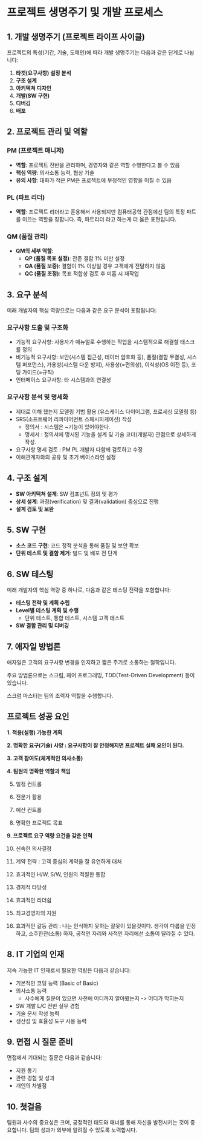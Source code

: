 # 프로젝트 생명주기 및 개발 프로세스

## 1. 개발 생명주기 (프로젝트 라이프 사이클)

프로젝트의 특성(기간, 기술, 도메인)에 따라 개발 생명주기는 다음과 같은 단계로 나뉩니다:

1. **타겟(요구사항) 설정 분석**
2. **구조 설계**
3. **아키텍쳐 디자인**
4. **개발(SW 구현)**
5. **디버깅**
6. **배포**

## 2. 프로젝트 관리 및 역할

### PM (프로젝트 매니저)
- **역할**: 프로젝트 전반을 관리하며, 경영자와 같은 역할 수행한다고 볼 수 있음
- **핵심 역량**: 의사소통 능력, 협상 기술
- **유의 사항**: 대화가 적은 PM은 프로젝트에 부정적인 영향을 미칠 수 있음

### PL (파트 리더)
- **역할**: 프로젝트 리더라고 혼용해서 사용되지만 컴퓨터공학 관점에선 팀의 특정 파트를 이끄는 역할을 칭합니다. 즉, 파트리더 라고 하는게 더 옳은 표현입니다. 

### QM (품질 관리)
- **QM의 세부 역할**:
  - **QP (품질 목표 설정)**: 잔존 결함 1% 미만 설정
  - **QA (품질 보증)**: 결함이 1% 이상일 경우 고객에게 전달하지 않음
  - **QC (품질 조정)**: 목표 적합성 검토 후 미흡 시 재작업

## 3. 요구 분석

미래 개발자의 핵심 역량으로는 다음과 같은 요구 분석이 포함됩니다:

### 요구사항 도출 및 구조화

  - 기능적 요구사항: 사용자가 매뉴얼로 수행하는 작업을 시스템적으로 해결할 태스크를 정의
  - 비기능적 요구사항: 보안(시스템 접근성, 데이터 암호화 등), 품질(결함 무결성, 시스템 퍼포먼스), 가용성(시스템 다운 방지), 사용성(=편의성), 이식성(OS 이전 등), 코딩 가이드(=규칙)
  - 인터페이스 요구사항: 타 시스템과의 연결성

### 요구사항 분석 및 명세화

  - 제대로 이해 했는지 모델링 기법 활용 (유스케이스 다이어그램, 프로세싱 모델링 등)
  - SRS(소프트웨어 리콰이어먼트 스페시피케이션) 작성
    - 정의서 : 시스템은 ~기능이 있어야한다.
    - 명세서 : 정의서에 명시된 기능을 설계 및 기술 코더(개발자) 관점으로 상세하게 작성.
  - 요구사항 명세 검토 : PM PL 개발자 다함께 검토하고 수정
  - 이해관계자와의 공유 및 초기 베이스라인 설정

## 4. 구조 설계

- **SW 아키텍쳐 설계**: SW 컴포넌트 정의 및 평가
- **상세 설계**: 과정(verification) 및 결과(validation) 중심으로 진행
- **설계 검토 및 보완**

## 5. SW 구현

- **소스 코드 구현**: 코드 정적 분석을 통해 품질 및 보안 확보
- **단위 테스트 및 결함 제거**: 빌드 및 배포 전 단계

## 6. SW 테스팅

미래 개발자의 핵심 역량 중 하나로, 다음과 같은 테스팅 전략을 포함합니다:

- **테스팅 전략 및 계획 수립**
- **Level별 테스팅 계획 및 수행**
  - 단위 테스트, 통합 테스트, 시스템 고객 테스트
- **SW 결함 관리 및 디버깅**

## 7. 애자일 방법론

애자일은 고객의 요구사항 변경을 인지하고 짧은 주기로 소통하는 철학입니다. 

주요 방법론으로는 스크럼, 페어 프로그래밍, TDD(Test-Driven Development) 등이 있습니다. 

스크럼 마스터는 팀의 조력자 역할을 수행합니다.

## 프로젝트 성공 요인
**1. 적용(실행) 가능한 계획**

**2. 명확한 요구(기술) 사양 : 요구사항이 잘 안정해지면 프로젝트 실패 요인이 된다.**

**3. 고객 참여도(체계적인 의사소통)**

**4. 팀원의 명확한 역할과 책임**

5. 일정 컨트롤
   
6. 전문가 활용
   
7. 예산 컨트롤
   
8. 명확한 프로젝트 목표

**9. 프로젝트 요구 역량 요건을 갖춘 인력**

10. 신속한 의사결정

11. 계약 전략 : 고객 중심의 계약을 잘 유연하게 대처

12. 효과적인 H/W, S/W, 인원의 적절한 통합

13. 경제적 타당성

14. 효과적인 리더쉽

15. 최고경영자의 지원

16. 효과적인 갈등 관리 : 나는 인식하지 못하는 잘못이 있을것이다. 생각이 다름을 인정하고, 소주한잔(소통) 하자, 공적인 자리와 사적인 자리에선 소통이 달라질 수 있다.



## 8. IT 기업의 인재

지속 가능한 IT 인재로서 필요한 역량은 다음과 같습니다:

- 기본적인 코딩 능력 (Basic of Basic)
- 의사소통 능력
  - 사수에게 질문이 있으면 사전에 어디까지 알아봤는지 -> 어디가 막히는지
- SW 개발 L/C 전반 실무 경험
- 기술 문서 작성 능력
- 생산성 및 효율성 도구 사용 능력

## 9. 면접 시 질문 준비

면접에서 기대되는 질문은 다음과 같습니다:

- 지원 동기
- 관련 경험 및 성과
- 개인의 차별점

## 10. 첫걸음

팀원과 사수의 중요성은 크며, 긍정적인 태도와 매너를 통해 자신을 발전시키는 것이 중요합니다. 팀의 성과가 외부에 알려질 수 있도록 노력합시다.
